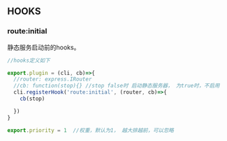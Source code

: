 ## HOOKS

### route:initial

静态服务启动前的hooks。

```js
//hooks定义如下

export.plugin = (cli, cb)=>{
  //router: express.IRouter
  //cb: function(stop){} //stop false时 启动静态服务器， 为true时，不启用
  cli.registerHook('route:initial', (router, cb)=>{
    cb(stop)

  })
}

export.priority = 1  //权重，默认为1， 越大排越前，可以忽略

```